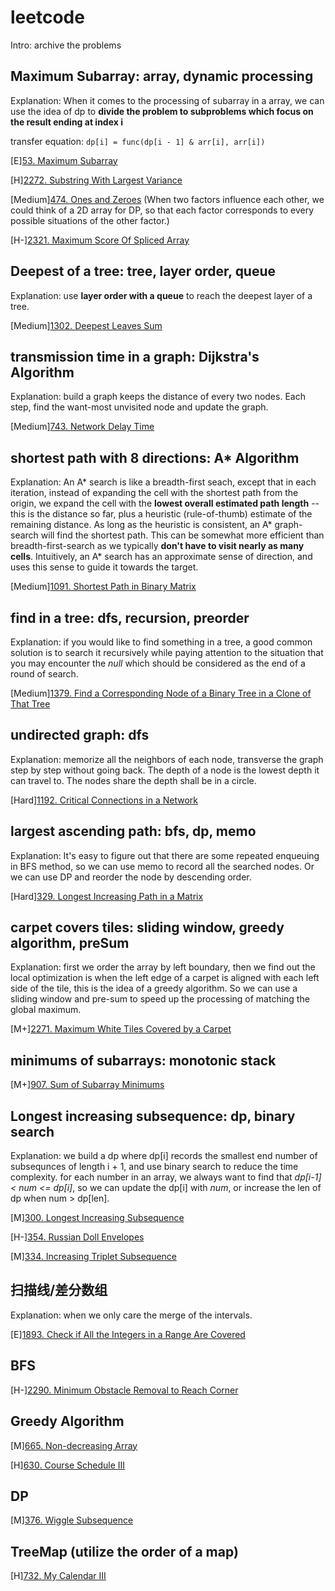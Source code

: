 # leetcode
Intro: archive the problems

## Maximum Subarray: array, dynamic processing
Explanation: When it comes to the processing of subarray in a array, we can use the idea of dp to **divide the problem to subproblems which focus on the result ending at index i**

transfer equation: `dp[i] = func(dp[i - 1] & arr[i], arr[i])`

[E][53. Maximum Subarray](https://leetcode.com/problems/maximum-subarray/)

[H][2272. Substring With Largest Variance](https://leetcode.com/problems/substring-with-largest-variance/)

[Medium][474. Ones and Zeroes](https://leetcode.com/problems/ones-and-zeroes/)
(When two factors influence each other, we could think of a 2D array for DP, so that each factor corresponds to every possible situations of the other factor.)

[H-][2321. Maximum Score Of Spliced Array](https://leetcode.com/problems/maximum-score-of-spliced-array/)

## Deepest of a tree: tree, layer order, queue
Explanation: use **layer order with a queue** to reach the deepest layer of a tree.

[Medium][1302. Deepest Leaves Sum](https://leetcode.com/problems/deepest-leaves-sum/)


## transmission time in a graph: Dijkstra's Algorithm
Explanation: build a graph keeps the distance of every two nodes. Each step, find the want-most unvisited node and update the graph.

[Medium][743. Network Delay Time](https://leetcode.com/problems/network-delay-time/)


## shortest path with 8 directions: A* Algorithm
Explanation: An A* search is like a breadth-first seach, except that in each iteration, instead of expanding the cell with the shortest path from the origin, we expand the cell with the **lowest overall estimated path length** -- this is the distance so far, plus a heuristic (rule-of-thumb) estimate of the remaining distance. As long as the heuristic is consistent, an A* graph-search will find the shortest path. This can be somewhat more efficient than breadth-first-search as we typically **don't have to visit nearly as many cells**. Intuitively, an A* search has an approximate sense of direction, and uses this sense to guide it towards the target.

[Medium][1091. Shortest Path in Binary Matrix](https://leetcode.com/problems/shortest-path-in-binary-matrix/)


## find in a tree: dfs, recursion, preorder
Explanation: if you would like to find something in a tree, a good common solution is to search it recursively while paying attention to the situation that you may encounter the *null* which should be considered as the end of a round of search.

[Medium][1379. Find a Corresponding Node of a Binary Tree in a Clone of That Tree](https://leetcode.com/problems/find-a-corresponding-node-of-a-binary-tree-in-a-clone-of-that-tree/)


## undirected graph: dfs
Explanation: memorize all the neighbors of each node, transverse the graph step by step without going back. The depth of a node is the lowest depth it can travel to. The nodes share the depth shall be in a circle.

[Hard][1192. Critical Connections in a Network](https://leetcode.com/problems/critical-connections-in-a-network/)


## largest ascending path: bfs, dp, memo
Explanation: 
It's easy to figure out that there are some repeated enqueuing in BFS method, so we can use memo to record all the searched nodes. 
Or we can use DP and reorder the node by descending order.

[Hard][329. Longest Increasing Path in a Matrix](https://leetcode.com/problems/longest-increasing-path-in-a-matrix/)


## carpet covers tiles: sliding window, greedy algorithm, preSum
Explanation: first we order the array by left boundary, then we find out the local optimization is when the left edge of a carpet is aligned with each left side of the tile, this is the idea of a greedy algorithm. So we can use a sliding window and pre-sum to speed up the processing of matching the global maximum.

[M+][2271. Maximum White Tiles Covered by a Carpet](https://leetcode.com/problems/maximum-white-tiles-covered-by-a-carpet/)


## minimums of subarrays: monotonic stack
[M+][907. Sum of Subarray Minimums](https://leetcode.com/problems/sum-of-subarray-minimums/)


## Longest increasing subsequence: dp, binary search
Explanation: we build a dp where dp[i] records the smallest end number of subsequnces of length i + 1, and use binary search to reduce the time complexity. for each number in an array, we always want to find that *dp[i-1] < num <= dp[i]*, so we can update the dp[i] with *num*, or increase the len of dp when num > dp[len].

[M][300. Longest Increasing Subsequence](https://leetcode.com/problems/longest-increasing-subsequence/)

[H-][354. Russian Doll Envelopes](https://leetcode.com/problems/russian-doll-envelopes/)

[M][334. Increasing Triplet Subsequence](https://leetcode.com/problems/increasing-triplet-subsequence/)


## 扫描线/差分数组
Explanation: when we only care the merge of the intervals.

[E][1893. Check if All the Integers in a Range Are Covered](https://leetcode.com/problems/check-if-all-the-integers-in-a-range-are-covered/submissions/)

## BFS

[H-][2290. Minimum Obstacle Removal to Reach Corner](https://leetcode.com/problems/minimum-obstacle-removal-to-reach-corner/)

## Greedy Algorithm

[M][665. Non-decreasing Array](https://leetcode.com/problems/non-decreasing-array/)

[H][630. Course Schedule III](https://leetcode.com/problems/course-schedule-iii/)


## DP

[M][376. Wiggle Subsequence](https://leetcode.com/problems/wiggle-subsequence/)


## TreeMap (utilize the order of a map)

[H][732. My Calendar III](https://leetcode.com/problems/my-calendar-iii/)
